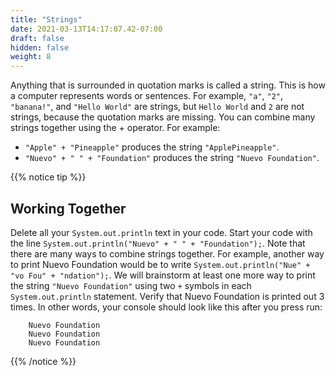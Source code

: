 ```yaml
---
title: "Strings"
date: 2021-03-13T14:17:07.42-07:00
draft: false
hidden: false
weight: 8
---
```

Anything that is surrounded in quotation marks is called a string. This is how a computer represents words or sentences. For example, `"a"`, `"2"`, `"banana!"`, and `"Hello World"` are strings, but `Hello World` and `2` are not strings, because the quotation marks are missing. You can combine many strings together using the + operator. For example:

- `"Apple" + "Pineapple"` produces the string `"ApplePineapple"`.
- `"Nuevo" + " " + "Foundation"` produces the string `"Nuevo Foundation"`.

{{% notice tip %}}
## Working Together

Delete all your `System.out.println` text in your code. Start your code with the line `System.out.println("Nuevo" + " " + "Foundation");`. Note that there are many ways to combine strings together. For example, another way to print Nuevo Foundation would be to write `System.out.println("Nue" + "vo Fou" + "ndation");`. We will brainstorm at least one more way to print the string `"Nuevo Foundation"` using two `+` symbols in each `System.out.println` statement. Verify that Nuevo Foundation is printed out 3 times. In other words, your console should look like this after you press run:

        Nuevo Foundation
        Nuevo Foundation
        Nuevo Foundation
{{% /notice %}}